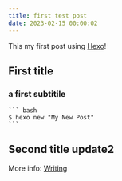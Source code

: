 ```yaml
---
title: first test post
date: 2023-02-15 00:00:02
---
```

This my first post using [Hexo](https://hexo.io/)! 

## First title

### a first subtitile 

    ``` bash
    $ hexo new "My New Post"
    ```

## Second title update2

More info: [Writing](https://hexo.io/docs/writing.html)